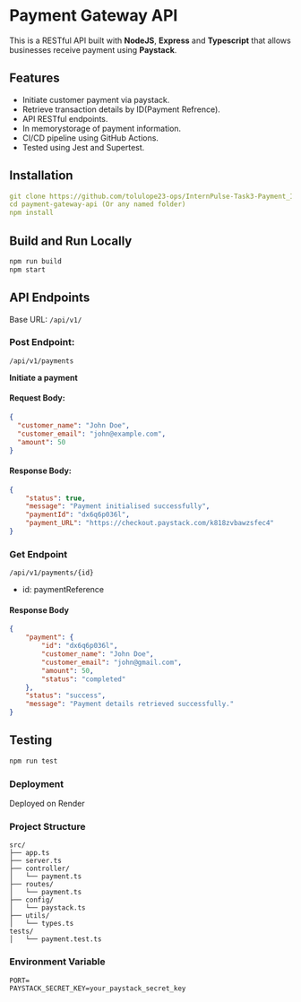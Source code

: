 # Payment Gateway API
  This is a RESTful API built with **NodeJS**, **Express** and **Typescript** that allows businesses receive payment using **Paystack**.

## Features
- Initiate customer payment via paystack.
- Retrieve transaction details by ID(Payment Refrence).
- API RESTful endpoints.
- In memorystorage of payment information.
- CI/CD pipeline using GitHub Actions.
- Tested using Jest and Supertest.

## Installation
```yml
git clone https://github.com/tolulope23-ops/InternPulse-Task3-Payment_Integration
cd payment-gateway-api (Or any named folder)
npm install
```
## Build and Run Locally
```bash
npm run build
npm start
```

## API Endpoints
Base URL: `/api/v1/`

### Post Endpoint: 
`/api/v1/payments`

**Initiate a payment**
#### Request Body:
```json
{
  "customer_name": "John Doe",
  "customer_email": "john@example.com",
  "amount": 50
}
```
#### Response Body:
```json
{
    "status": true,
    "message": "Payment initialised successfully",
    "paymentId": "dx6q6p036l",
    "payment_URL": "https://checkout.paystack.com/k818zvbawzsfec4"
}
```
### Get Endpoint
`/api/v1/payments/{id}`
- id: paymentReference

#### Response Body
```json
{
    "payment": {
        "id": "dx6q6p036l",
        "customer_name": "John Doe",
        "customer_email": "john@gmail.com",
        "amount": 50,
        "status": "completed"
    },
    "status": "success",
    "message": "Payment details retrieved successfully."
}
```
## Testing
```bash
npm run test
```
### Deployment
  Deployed on Render

### Project Structure
```arduino
src/
├── app.ts
├── server.ts
├── controller/
│   └── payment.ts
├── routes/
│   └── payment.ts
├── config/
│   └── paystack.ts
├── utils/
│   └── types.ts
tests/
│   └── payment.test.ts

```
### Environment Variable
```env
PORT=
PAYSTACK_SECRET_KEY=your_paystack_secret_key
```
